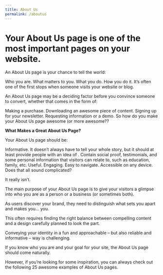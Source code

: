 ```yaml
---
title: About Us
permalink: /aboutus
---
```

# Your About Us page is one of the most important pages on your website.

An About Us page is your chance to tell the world:

Who you are.
What matters to you.
What you do.
How you do it.
It’s often one of the first stops when someone visits your website or blog.

An About Us page may be a deciding factor before you convince someone to convert, whether that comes in the form of:

Making a purchase.
Downloading an awesome piece of content.
Signing up for your newsletter.
Requesting information or a demo.
So how do you make your About Us page awesome (or more awesome??

**What Makes a Great About Us Page?**

Your About Us page should be:

Informative. It doesn’t always have to tell your whole story, but it should at least provide people with an idea of .
Contain social proof, testimonials, and some personal information that visitors can relate to, such as education, family, etc.
Useful.
Engaging.
Easy to navigate.
Accessible on any device.
Does that all sound complicated?

It really isn’t.

The main purpose of your About Us page is to give your visitors a glimpse into who you are as a person or a business (or sometimes both).

As users discover your brand, they need to distinguish what sets you apart and makes you… you.

This often requires finding the right balance between compelling content and a design carefully planned to look the part.

Conveying your identity in a fun and approachable – but also reliable and informative – way is challenging.

If you know who you are and your goal for your site, the About Us page should come naturally.

However, if you’re looking for some inspiration, you can always check out the following 25 awesome examples of About Us pages.